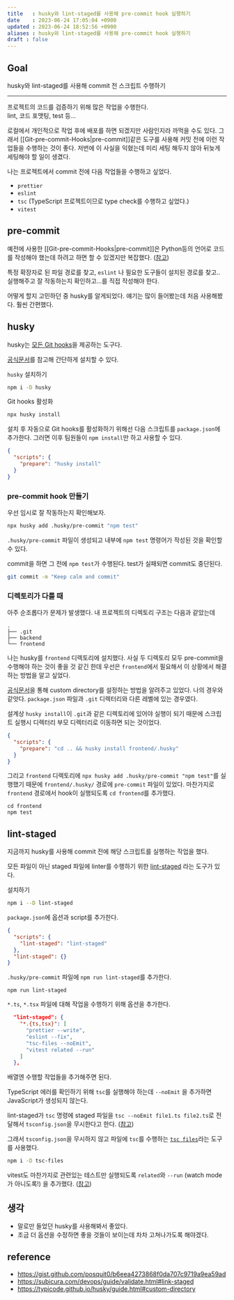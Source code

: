 ```yaml
---
title   : husky와 lint-staged를 사용해 pre-commit hook 실행하기 
date    : 2023-06-24 17:05:04 +0900
updated : 2023-06-24 18:52:56 +0900
aliases : husky와 lint-staged를 사용해 pre-commit hook 실행하기 
draft : false
---
```


## Goal

husky와 lint-staged를 사용해 commit 전 스크립트 수행하기

---

프로젝트의 코드를 검증하기 위해 많은 작업을 수행한다.  
lint, 코드 포맷팅, test 등...

로컬에서 개인적으로 작업 후에 배포를 하면 되겠지만 사람인지라 까먹을 수도 있다. 그래서 [[Git-pre-commit-Hooks|pre-commit]]같은 도구를 사용해 커밋 전에 이런 작업들을 수행하는 것이 좋다. 저번에 이 사실을 익혔는데 미리 세팅 해두지 않아 뒤늦게 세팅해야 할 일이 생겼다.  

나는 프로젝트에서 commit 전에 다음 작업들을 수행하고 싶었다.  
- `prettier`
- `eslint`
- `tsc` (TypeScript 프로젝트이므로 type check를 수행하고 싶었다.)
- `vitest`

## pre-commit 
예전에 사용한 [[Git-pre-commit-Hooks|pre-commit]]은 Python등의 언어로 코드를 작성해야 했는데 하려고 하면 할 수 있겠지만 복잡했다. ([참고](https://gist.github.com/posquit0/b6eea4273868f0da707c9719a9ea59ad))

특정 확장자로 된 파일 경로를 찾고, `eslint` 나 필요한 도구들이 설치된 경로를 찾고.. 실행해주고 잘 작동하는지 확인하고...를 직접 작성해야 한다.

어떻게 할지 고민하던 중 husky를 알게되었다. 얘기는 많이 들어봤는데 처음 사용해봤다. 훨씬 간편했다.

## husky

husky는 [모든 Git hooks](https://git-scm.com/docs/githooks)을 제공하는 도구다. 

[공식문서](https://typicode.github.io/husky/getting-started.html)를 참고해 간단하게 설치할 수 있다.

`husky` 설치하기
```sh
npm i -D husky
```

Git hooks 활성화 
```sh
npx husky install
```

설치 후 자동으로 Git hooks를 활성화하기 위해선 다음 스크립트를 `package.json`에 추가한다. 그러면 이후 팀원들이 `npm install`만 하고 사용할 수 있다.
```json
{
  "scripts": {
    "prepare": "husky install"
  }
}
```

### pre-commit hook 만들기

우선 임시로 잘 작동하는지 확인해보자.
```sh
npx husky add .husky/pre-commit "npm test"
```

`.husky/pre-commit` 파일이 생성되고 내부에 `npm test` 명령어가 작성된 것을 확인할 수 있다.

commit을 하면 그 전에 `npm test`가 수행된다. test가 실패되면 commit도 중단된다.
```sh
git commit -m "Keep calm and commit"
```

### 디렉토리가 다를 때 

아주 순조롭다가 문제가 발생했다. 내 프로젝트의 디렉토리 구조는 다음과 같았는데 
```
.
├── .git
├── backend
└── frontend
```

나는 husky를 `frontend` 디렉토리에 설치했다. 
사실 두 디렉토리 모두 pre-commit을 수행해야 하는 것이 좋을 것 같긴 한데 우선은 `frontend`에서 필요해서 이 상황에서 해결하는 방법을 알고 싶었다.

[공식문서](https://typicode.github.io/husky/guide.html#custom-directory)을 통해 custom directory를 설정하는 방법을 알려주고 있었다. 나의 경우와 같앗다. `package.json` 파일과 `.git` 디렉터리와 다른 레벨에 있는 경우였다.

설계상 `husky install`이 `.git`과 같은 디렉토리에 있어야 실행이 되기 때문에 스크립트 실행시 디렉터리 부모 디렉터리로 이동하면 되는 것이었다. 
```json
{
  "scripts": {
    "prepare": "cd .. && husky install frontend/.husky"
  }
}
```

그리고 `frontend` 디렉토리에 `npx husky add .husky/pre-commit "npm test"`를 실행했기 때문에 `frontend/.husky/` 경로에 `pre-commit` 파일이 있었다.
마찬가지로 `frontend` 경로에서 hook이 실행되도록 `cd frontend`를 추가했다.
```
cd frontend
npm test
```


## lint-staged

지금까지 husky를 사용해 commit 전에 해당 스크립트를 실행하는 작업을 했다.

모든 파일이 아닌 staged 파일에 linter를 수행하기 위한 [lint-staged](https://github.com/okonet/lint-staged) 라는 도구가 있다.

설치하기
```sh
npm i --D lint-staged
```

`package.json`에 옵션과 script를 추가한다.
```json
{
  "scripts": {
    "lint-staged": "lint-staged"
  },
  "lint-staged": {}
}
```

`.husky/pre-commit` 파일에 `npm run lint-staged`를 추가한다.
```
npm run lint-staged
```


`*.ts`, `*.tsx` 파일에 대해 작업을 수행하기 위해 옵션을 추가한다.
```json
  "lint-staged": {
    "*.{ts,tsx}": [
      "prettier --write",
      "eslint --fix",
      "tsc-files --noEmit",
      "vitest related --run"
    ]
  },
```

배열엔 수행할 작업들을 추가해주면 된다. 

TypeScript 에러를 확인하기 위해 `tsc`를 실행해야 하는데 `--noEmit` 을 추가하면 JavaScript가 생성되지 않는다.  

lint-staged가 `tsc` 명령에 staged 파일을 `tsc --noEmit file1.ts file2.ts`로 전달해서 `tsconfig.json`을 무시한다고 한다. ([참고](https://dev.to/samueldjones/run-a-typescript-type-check-in-your-pre-commit-hook-using-lint-staged-husky-30id))

그래서 `tsconfig.json`을 무시하지 않고 파일에 `tsc`를 수행하는  [`tsc files`](https://github.com/gustavopch/tsc-files)라는 도구를 사용했다.

```sh
npm i -D tsc-files
```

vitest도 마찬가지로 관련있는 테스트만 실행되도록 `related`와 `--run` (watch mode가 아니도록!) 을 추가했다. ([참고](https://vitest.dev/guide/cli.html#vitest-related))


## 생각

- 말로만 들었던 husky를 사용해봐서 좋았다.
- 조금 더 옵션을 수정하면 좋을 것들이 보이는데 차차 고쳐나가도록 해야겠다.


## reference

- https://gist.github.com/posquit0/b6eea4273868f0da707c9719a9ea59ad
- https://subicura.com/devops/guide/validate.html#link-staged
- https://typicode.github.io/husky/guide.html#custom-directory